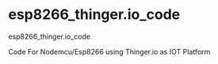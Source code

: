 # esp8266_thinger.io_code
esp8266_thinger.io_code

Code For Nodemcu/Esp8266 using Thinger.io as IOT Platform
